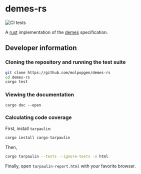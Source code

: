 # demes-rs

![CI tests](https://github.com/molpopgen/demes-rs/workflows/CI/badge.svg)

A [rust](https://www.rustlang.org) implementation of the [demes](https://popsim-consortium.github.io/demes-spec-docs/main/introduction.html#sec-intro) specification.

## Developer information

### Cloning the repository and running the test suite

```sh
git clone https://github.com/molpopgen/demes-rs
cd demes-rs
cargo test
```

### Viewing the documentation

```
cargo doc --open
```

### Calculating code coverage

First, install `tarpaulin`:

```sh
cargo install cargo-tarpaulin
```

Then,

```sh
cargo tarpaulin --tests --ignore-tests -o html
```

Finally, open `tarpaulin-report.html` with your favorite browser.
